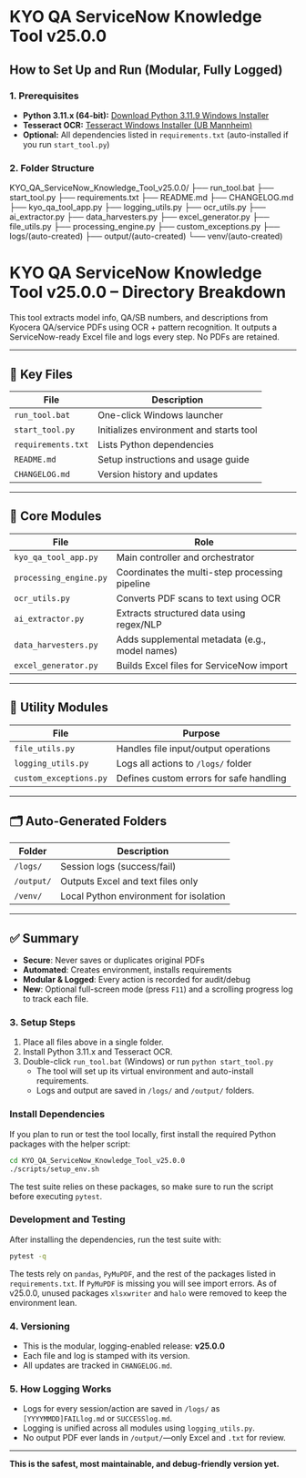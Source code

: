 # KYO QA ServiceNow Knowledge Tool v25.0.0

## How to Set Up and Run (Modular, Fully Logged)

### 1. Prerequisites
- **Python 3.11.x (64-bit):** [Download Python 3.11.9 Windows Installer](https://www.python.org/ftp/python/3.11.9/python-3.11.9-amd64.exe)
- **Tesseract OCR:** [Tesseract Windows Installer (UB Mannheim)](https://github.com/UB-Mannheim/tesseract/wiki)
- **Optional:** All dependencies listed in `requirements.txt` (auto-installed if you run `start_tool.py`)

### 2. Folder Structure
KYO_QA_ServiceNow_Knowledge_Tool_v25.0.0/
├── run_tool.bat
├── start_tool.py
├── requirements.txt
├── README.md
├── CHANGELOG.md
├── kyo_qa_tool_app.py
├── logging_utils.py
├── ocr_utils.py
├── ai_extractor.py
├── data_harvesters.py
├── excel_generator.py
├── file_utils.py
├── processing_engine.py
├── custom_exceptions.py
├── logs/(auto-created)
├── output/(auto-created)
└── venv/(auto-created)
# KYO QA ServiceNow Knowledge Tool v25.0.0 – Directory Breakdown

This tool extracts model info, QA/SB numbers, and descriptions from Kyocera QA/service PDFs using OCR + pattern recognition. It outputs a ServiceNow-ready Excel file and logs every step. No PDFs are retained.

---

## 📁 Key Files

| File                | Description                                  |
|---------------------|----------------------------------------------|
| `run_tool.bat`      | One-click Windows launcher                   |
| `start_tool.py`     | Initializes environment and starts tool      |
| `requirements.txt`  | Lists Python dependencies                    |
| `README.md`         | Setup instructions and usage guide           |
| `CHANGELOG.md`      | Version history and updates                  |

---

## 🧠 Core Modules

| File                  | Role                                               |
|------------------------|----------------------------------------------------|
| `kyo_qa_tool_app.py`   | Main controller and orchestrator                  |
| `processing_engine.py` | Coordinates the multi-step processing pipeline    |
| `ocr_utils.py`         | Converts PDF scans to text using OCR              |
| `ai_extractor.py`      | Extracts structured data using regex/NLP          |
| `data_harvesters.py`   | Adds supplemental metadata (e.g., model names)    |
| `excel_generator.py`   | Builds Excel files for ServiceNow import          |

---

## 🔧 Utility Modules

| File                    | Purpose                                   |
|--------------------------|-------------------------------------------|
| `file_utils.py`          | Handles file input/output operations     |
| `logging_utils.py`       | Logs all actions to `/logs/` folder      |
| `custom_exceptions.py`   | Defines custom errors for safe handling  |

---

## 🗂️ Auto-Generated Folders

| Folder     | Description                                   |
|------------|-----------------------------------------------|
| `/logs/`   | Session logs (success/fail)                   |
| `/output/` | Outputs Excel and text files only             |
| `/venv/`   | Local Python environment for isolation        |

---

## ✅ Summary

- **Secure**: Never saves or duplicates original PDFs
- **Automated**: Creates environment, installs requirements
- **Modular & Logged**: Every action is recorded for audit/debug
- **New**: Optional full-screen mode (press `F11`) and a scrolling progress log to
  track each file.



### 3. Setup Steps
1. Place all files above in a single folder.
2. Install Python 3.11.x and Tesseract OCR.
3. Double-click `run_tool.bat` (Windows) or run `python start_tool.py`
   - The tool will set up its virtual environment and auto-install requirements.
    - Logs and output are saved in `/logs/` and `/output/` folders.

### Install Dependencies
If you plan to run or test the tool locally, first install the required Python
packages with the helper script:

```bash
cd KYO_QA_ServiceNow_Knowledge_Tool_v25.0.0
./scripts/setup_env.sh
```

The test suite relies on these packages, so make sure to run the script before
executing `pytest`.

### Development and Testing
After installing the dependencies, run the test suite with:

```bash
pytest -q
```

The tests rely on `pandas`, `PyMuPDF`, and the rest of the packages listed in
`requirements.txt`. If `PyMuPDF` is missing you will see import errors. As of
v25.0.0, unused packages `xlsxwriter` and `halo` were removed to keep the
environment lean.

### 4. Versioning
- This is the modular, logging-enabled release: **v25.0.0**
- Each file and log is stamped with its version.
- All updates are tracked in `CHANGELOG.md`.

### 5. How Logging Works
- Logs for every session/action are saved in `/logs/` as `[YYYYMMDD]FAILlog.md` or `SUCCESSlog.md`.
- Logging is unified across all modules using `logging_utils.py`.
- No output PDF ever lands in `/output/`—only Excel and `.txt` for review.

---

**This is the safest, most maintainable, and debug-friendly version yet.**
